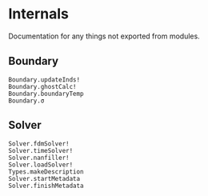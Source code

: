 # Internals

Documentation for any things not exported from modules.

## Boundary

```@docs
Boundary.updateInds!
Boundary.ghostCalc!
Boundary.boundaryTemp
Boundary.σ
```

## Solver

```@docs
Solver.fdmSolver!
Solver.timeSolver!
Solver.nanfiller!
Solver.loadSolver!
Types.makeDescription
Solver.startMetadata
Solver.finishMetadata
```
